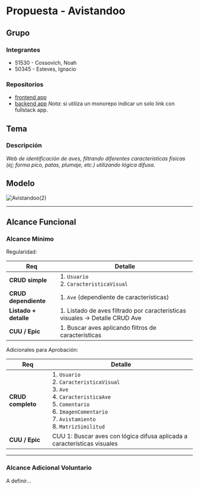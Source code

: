 # Propuesta - Avistandoo

## Grupo
### Integrantes
* 51530 - Cossovich, Noah
* 50345 - Esteves, Ignacio
### Repositorios
* [frontend app](https://github.com/NachitoE/DSW_2025_301_Cossovich_Esteves_FrontEnd)
* [backend app](https://github.com/NachitoE/DSW_2025_301_Cossovich_Esteves_BackEnd)
*Nota*: si utiliza un monorepo indicar un solo link con fullstack app.

## Tema
### Descripción
*Web de identificación de aves, filtrando diferentes características físicas (ej; forma pico, patas, plumaje, etc.) utilizando lógica difusa.*

## Modelo

![Avistandoo(2)](https://github.com/user-attachments/assets/10323531-9c5a-4356-afc0-b96c8a89d992)

---

## Alcance Funcional

### Alcance Mínimo

Regularidad:

| Req | Detalle |
|-----|---------|
| **CRUD simple** | 1. `Usuario` <br> 2. `CaracteristicaVisual` |
| **CRUD dependiente** | 1. `Ave` (dependiente de características) |
| **Listado + detalle** | 1. Listado de aves filtrado por características visuales → Detalle CRUD Ave |
| **CUU / Epic** | 1. Buscar aves aplicando filtros de características |

Adicionales para Aprobación:

| Req | Detalle |
|-----|---------|
| **CRUD completo** | 1. `Usuario` <br> 2. `CaracteristicaVisual` <br> 3. `Ave` <br> 4. `CaracteristicaAve` <br> 5. `Comentario` <br> 6. `ImagenComentario` <br> 7. `Avistamiento` <br> 8. `MatrizSimilitud` |
| **CUU / Epic** | CUU 1: Buscar aves con lógica difusa aplicada a características visuales |

---

### Alcance Adicional Voluntario

A definir...


